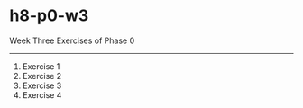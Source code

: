 # h8-p0-w3
Week Three Exercises of Phase 0

---

1. Exercise 1
2. Exercise 2
3. Exercise 3
4. Exercise 4